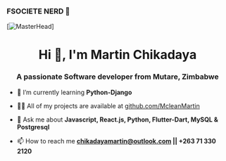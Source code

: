 ### FSOCIETE NERD 👋

[![MasterHead](https://miro.medium.com/max/1360/1*IRGHmiGsa16stedQvIaZfw.gif)]
<h1 align="center">Hi 👋, I'm Martin Chikadaya</h1>
<h3 align="center">A passionate Software developer from Mutare, Zimbabwe</h3>

- 🌱 I’m currently learning **Python-Django**

- 👨‍💻 All of my projects are available at [github.com/McleanMartin](github.com/McleanMartin)

- 💬 Ask me about **Javascript, React.js, Python, Flutter-Dart, MySQL & Postgresql**

- 📫 How to reach me **chikadayamartin@outlook.com || +263 71 330 2120**






